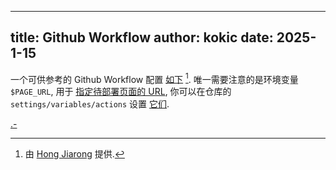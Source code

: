 
---
title: Github Workflow
author: kokic
date: 2025-1-15
---

一个可供参考的 Github Workflow 配置 [如下](/tutorials/workflow-yml.md) [^hongjr03-workflow]. 
唯一需要注意的是环境变量 `$PAGE_URL`, 用于 [指定待部署页面的 URL](/tutorials/compile), 
你可以在仓库的 `settings/variables/actions` 设置 [它们](https://docs.github.com/en/actions/writing-workflows/choosing-what-your-workflow-does/store-information-in-variables). 

[.-](/tutorials/workflow-yml.md#:embed)

[^hongjr03-workflow]: 由 [Hong Jiarong](https://github.com/hongjr03) 提供. 
